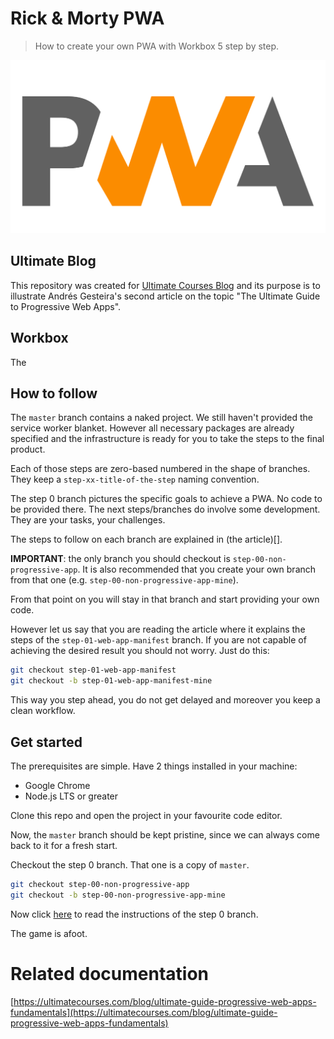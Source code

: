 # Rick & Morty PWA

> How to create your own PWA with Workbox 5 step by step.

<img src="visuals/pwa.svg">

## Ultimate Blog

This repository was created for [Ultimate Courses Blog](https://ultimatecourses.com/blog/) and its purpose is to illustrate Andrés Gesteira's second article on the topic "The Ultimate Guide to Progressive Web Apps".

## Workbox

The 

## How to follow

The `master` branch contains a naked project. We still haven't provided the service worker blanket. However all necessary packages are already specified and the infrastructure is ready for you to take the steps to the final product.

Each of those steps are zero-based numbered in the shape of branches. They keep a `step-xx-title-of-the-step` naming convention.

The step 0 branch pictures the specific goals to achieve a PWA. No code to be provided there. The next steps/branches do involve some development. They are your tasks, your challenges.

The steps to follow on each branch are explained in (the article)[].

**IMPORTANT**: the only branch you should checkout is `step-00-non-progressive-app`. It is also recommended that you create your own branch from that one (e.g. `step-00-non-progressive-app-mine`).

From that point on you will stay in that branch and start providing your own code.

However let us say that you are reading the article where it explains the steps of the `step-01-web-app-manifest` branch. If you are not capable of achieving the desired result you should not worry. Just do this:

```bash
git checkout step-01-web-app-manifest
git checkout -b step-01-web-app-manifest-mine
```

This way you step ahead, you do not get delayed and moreover you keep a clean workflow.

## Get started

The prerequisites are simple. Have 2 things installed in your machine:

* Google Chrome
* Node.js LTS or greater

Clone this repo and open the project in your favourite code editor.

Now, the `master` branch should be kept pristine, since we can always come back to it for a fresh start.

Checkout the step 0 branch. That one is a copy of `master`.

```bash
git checkout step-00-non-progressive-app
git checkout -b step-00-non-progressive-app-mine
```

Now click [here](xxx) to read the instructions of the step 0 branch.

The game is afoot.

# Related documentation

[https://ultimatecourses.com/blog/ultimate-guide-progressive-web-apps-fundamentals](https://ultimatecourses.com/blog/ultimate-guide-progressive-web-apps-fundamentals)
